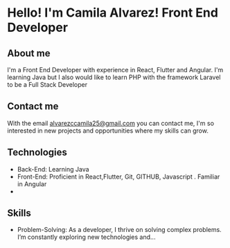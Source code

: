 # Hello! I'm Camila Alvarez! Front End  Developer
## About me 
I'm a Front End Developer with experience in React, Flutter and Angular. I'm learning Java but I also would like to learn PHP with the framework Laravel to be a Full Stack Developer

## Contact me 

With the email alvarezccamila25@gmail.com  you can contact me, I'm so interested in new projects and opportunities where my skills can grow.


## Technologies
- Back-End: Learning Java
- Front-End: Proficient in React,Flutter, Git, GITHUB, Javascript . Familiar in Angular
- 
## Skills
- Problem-Solving: As a developer, I thrive on solving complex problems. I’m constantly exploring new technologies and...